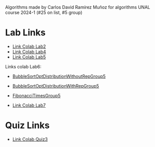 Algorithms made by Carlos David Ramírez Muñoz for algorithms UNAL course 2024-1 (#25 on list, #5 group)

# Lab Links

- [Link Colab Lab2](https://colab.research.google.com/drive/1YODxa1fyugYVuv_2gS7BA-IciaCu4fBM?usp=sharing)
- [Link Colab Lab4](https://colab.research.google.com/drive/13b_5oFIw41uv1afosTwcliI2r1jXfldl?authuser=1#scrollTo=kAEAoNZEQTCw)
- [Link Colab Lab5](https://colab.research.google.com/drive/15UTwOJ0Zw-V__iv9IOuNAgYk6RCnpb8S?usp=sharing)

Links colab Lab6:
- [BubbleSortOptDistributionWithoutRepGroup5](https://colab.research.google.com/drive/1msdX4Asu1DRplCi4tybEfB_jQ1lPf-Re?usp=sharing)
- [BubbleSortOptDistributionWithRepGroup5](https://colab.research.google.com/drive/1i2zV7MaVhoM81Sl2zWeQAlU0Pp5VCesF?usp=sharing)
- [FibonacciTimesGroup5](https://colab.research.google.com/drive/1qy5Mws49Xy7UYOK_V7a6AbS5LzfKap9M?usp=sharing)

- [Link Colab Lab7](https://colab.research.google.com/drive/1MnWGYSvDb-9No5b0mlAZJ3gpXIYpgVD8?usp=sharing)

# Quiz Links

- [Link Colab Quiz3](https://colab.research.google.com/drive/1-psIytVRn2OGWN5zj96wdqMkvrSUUX81?usp=sharing)
